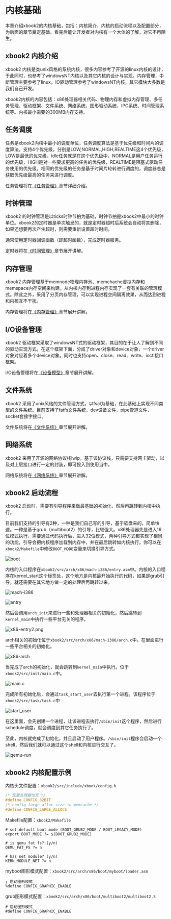 # 内核基础

本章介绍xbook2的内核基础，包括：内核简介、内核的启动流程以及配置部分，为后面的章节奠定基础。看完后能让开发者对内核有一个大体的了解，对它不再陌生。

## xbook2 内核介绍

xbook2 内核是类unix风格的系统内核，很多内容参考了开源的linux内核的设计，于此同时，也参考了windowsNT内核以及其它内核的设计与实现。内存管理，中断管理主要参考了linux，IO驱动管理参考了windowsNT内核，其它模块大多数是我们自己开发。

xbook2内核的内容包括：x86处理器相关代码、物理内存和虚拟内存管理、多任务管理、驱动框架、文件系统、网络系统、图形驱动系统、IPC系统、时间管理系统等。内核最小需要的300MB内存支持。

## 任务调度

任务是xbook2内核中最小的调度单位，任务调度算法是基于优先级和时间片的调度算法。支持4个优先级，分别是LOW,NORMAL,HIGH,REALTIME这4个优先级，LOW是最低的优先级，idle任务就是在这个优先级中，NORMAL是用户任务运行的优先级，HIGH是对一些要求更高的任务的优先级，REALTIME是阻塞式驱动任务使用的优先级。相同的优先级的任务是基于时间片轮转进行调度的，调度器总是获取优先级最高的任务来进行调度。

任务管理将在[《任务管理》](../task/task.md)章节详细介绍。

## 时钟管理

xbook2 的时钟管理是以ticks时钟节拍为基础，时钟节拍是xbook2中最小的时钟单位。xbook2的定时器是单次触发的，就是定时器超时后系统会自动将其删除，如果还想要再次产生超时，则需要重新设置超时时间。

通常使用定时器回调函数（即超时函数），完成定时器服务。

定时器将在[《时间管理》](../timer/timer.md)章节展开讲解。

## 内存管理

xbook2 内存管理基于memnode物理内存池、memchache虚拟内存和memspace内存空间来构建。从内核内存到进程内存实现了一套有关联的管理模式。除此之外，采用了分页内存管理，可以实现进程空间隔离效果，从而达到进程和内核互不干扰。

内存管理将在[《内存管理》](../mm/mm.md)章节展开讲解。

## I/O设备管理

xbook2 驱动框架采取了windowsNT式的驱动框架，其目的在于让人了解到不同的驱动实现方式。在这个框架下面，分成了driver对象和device对象，一个driver对象对应着多个device对象。同时也支持open、close、read、write、ioctl接口框架。

I/O设备管理将在[《设备模型》](../device/device.md)章节展开讲解。

## 文件系统

xbook2 采用了unix风格的文件管理方式，以fsal为基础，在此基础上实现不同类型的文件系统。目前支持了fatfs文件系统，dev设备文件，pipe管道文件，socket套接字接口。

文件系统将在[《文件系统》](../fs/fs.md)章节展开讲解。

## 网络系统

xbook2 采用了开源的网络协议栈lwip，基于该协议栈，只需要支持网卡驱动，以及对上层接口进行一定的封装，即可投入到使用当中。

网络系统将在[《网络系统》](../net/net.md)章节展开讲解。

## xbook2 启动流程

xbook2 启动时，需要有引导程序来做最基础的初始化，然后再跳转到内核中执行。

目前我们支持的引导有2种，一种是我们自己写的引导，基于软盘来的，简单快速。一种是基于grub（multiboot2）的引导，比较强大。x86处理器先是进入16位模式执行，需要通过代码执行后，进入32位模式，两种引导方式都实现了相同的功能，引导会把内核程序加载到内存中，并在最后跳转如内核执行。你可以在`xbook2/Makefile`中修改`BOOT_MODE`变量来切换引导方式。

![boot](figures/boot.png)

内核的入口程序在`xbook2/src/arch/x86/mach-i386/entry.asm`中。内核的入口程序在kernel_start这个标签处，这个地方是内核最开始执行的代码，如果是grub引导，就还需要在其它地方做一定的处理后再跳转过来。

![mach-i386](figures/mach-i386.png)



![entry](figures/x86-entry.png)

然后会调用`arch_init`来进行一些和处理器相关的初始化，然后跳转到`kernel_main`中执行一些平台无关的程序。

![x86-entry2.png](figures/x86-entry2.png)

arch相关的初始化位于`xbook2/src/arch/x86/mach-i386/arch.c`中。在里面进行一些平台相关的初始化。

![x86-arch](figures/x86-arch.png)



当完成了arch的初始化，就会跳转到`kernel_main`中执行。位于`xbook2/src/init/main.c`中。

![main.c](figures/main.png)

完成所有初始化后，会通过`task_start_user`去执行第一个进程。该程序位于`xbook2/src/task/task.c`中

![start_user](figures/start_user.png)

在这里面，会先创建一个进程，让该进程去执行`/sbin/init`这个程序，然后进行schedule调度，就会调度到其它任务执行了。

至此，内核就完成了初始化，并且启动了用户程序。`/sbin/init`程序会启动一个shell，然后我们就可以通过这个shell和内核进行交互了。

![qemu-run](figures/screenshoot.png)

## xbook2 内核配置示例

内核头文件配置：`xbook2/src/include/xbook/config.h`

```c
/* 配置处理器位宽 */
#define CONFIG_32BIT
/* config large alloc size in memcache */
#define CONFIG_LARGE_ALLOCS
```

Makefile配置：`xbook2/Makefile`

```
# set default boot mode (BOOT_GRUB2_MODE / BOOT_LEGACY_MODE)
export BOOT_MODE ?= $(BOOT_GRUB2_MODE)

# is qemu fat fs? (y/n)
QEMU_FAT_FS ?= n

# has net module? (y/n)
KERN_MODULE_NET	?= n
```

myboot图形模式配置：`xbook2/src/arch/x86/boot/myboot/loader.asm`

```
; 启动图形模式
%define CONFIG_GRAPHIC_ENABLE
```

grub图形模式配置：`xbook2/src/arch/x86/boot/multiboot2/multiboot2.S`

```
# 启动图形模式
#define CONFIG_GRAPHIC_ENABLE
```


